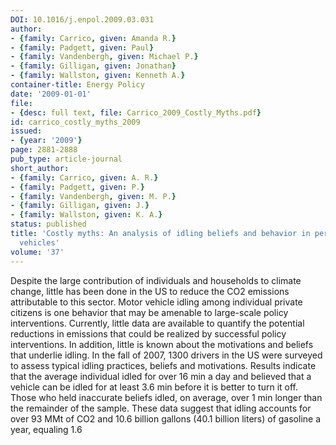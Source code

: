 ```yaml
---
DOI: 10.1016/j.enpol.2009.03.031
author:
- {family: Carrico, given: Amanda R.}
- {family: Padgett, given: Paul}
- {family: Vandenbergh, given: Michael P.}
- {family: Gilligan, given: Jonathan}
- {family: Wallston, given: Kenneth A.}
container-title: Energy Policy
date: '2009-01-01'
file:
- {desc: full text, file: Carrico_2009_Costly_Myths.pdf}
id: carrico_costly_myths_2009
issued:
- {year: '2009'}
page: 2881-2888
pub_type: article-journal
short_author:
- {family: Carrico, given: A. R.}
- {family: Padgett, given: P.}
- {family: Vandenbergh, given: M. P.}
- {family: Gilligan, given: J.}
- {family: Wallston, given: K. A.}
status: published
title: 'Costly myths: An analysis of idling beliefs and behavior in personal motor
  vehicles'
volume: '37'
---
```

Despite the large contribution of individuals and households to climate change, little has been done in the US to reduce the CO2 emissions attributable to this sector. Motor vehicle idling among individual private citizens is one behavior that may be amenable to large-scale policy interventions. Currently, little data are available to quantify the potential reductions in emissions that could be realized by successful policy interventions. In addition, little is known about the motivations and beliefs that underlie idling. In the fall of 2007, 1300 drivers in the US were surveyed to assess typical idling practices, beliefs and motivations. Results indicate that the average individual idled for over 16 min a day and believed that a vehicle can be idled for at least 3.6 min before it is better to turn it off. Those who held inaccurate beliefs idled, on average, over 1 min longer than the remainder of the sample. These data suggest that idling accounts for over 93 MMt of CO2 and 10.6 billion gallons (40.1 billion liters) of gasoline a year, equaling 1.6
